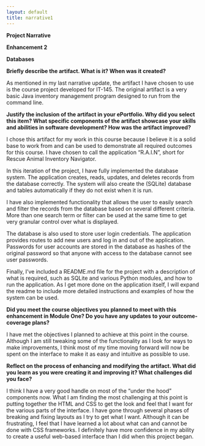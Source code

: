```yaml
---
layout: default
title: narrative1
---
```

**Project Narrative**

**Enhancement 2**

**Databases**

**Briefly describe the artifact. What is it? When was it created?**

As mentioned in my last narrative update, the artifact I have chosen to
use is the course project developed for IT-145. The original artifact is
a very basic Java inventory management program designed to run from the
command line.

**Justify the inclusion of the artifact in your ePortfolio. Why did you
select this item? What specific components of the artifact showcase your
skills and abilities in software development? How was the artifact
improved?**

I chose this artifact for my work in this course because I believe it is
a solid base to work from and can be used to demonstrate all required
outcomes for this course. I have chosen to call the application
“R.A.I.N”, short for Rescue Animal Inventory Navigator.

In this iteration of the project, I have fully implemented the database
system. The application creates, reads, updates, and deletes records
from the database correctly. The system will also create the (SQLite)
database and tables automatically if they do not exist when it is run.

I have also implemented functionality that allows the user to easily
search and filter the records from the database based on several
different criteria. More than one search term or filter can be used at
the same time to get very granular control over what is displayed.

The database is also used to store user login credentials. The
application provides routes to add new users and log in and out of the
application. Passwords for user accounts are stored in the database as
hashes of the original password so that anyone with access to the
database cannot see user passwords.

Finally, I’ve included a README.md file for the project with a
description of what is required, such as SQLite and various Python
modules, and how to run the application. As I get more done on the
application itself, I will expand the readme to include more detailed
instructions and examples of how the system can be used.

**Did you meet the course objectives you planned to meet with this
enhancement in Module One? Do you have any updates to your
outcome-coverage plans?**

I have met the objectives I planned to achieve at this point in the
course. Although I am still tweaking some of the functionality as I look
for ways to make improvements, I think most of my time moving forward
will now be spent on the interface to make it as easy and intuitive as
possible to use.

**Reflect on the process of enhancing and modifying the artifact. What
did you learn as you were creating it and improving it? What challenges
did you face?**

I think I have a very good handle on most of the “under the hood”
components now. What I am finding the most challenging at this point is
putting together the HTML and CSS to get the look and feel that I want
for the various parts of the interface. I have gone through several
phases of breaking and fixing layouts as I try to get what I want.
Although it can be frustrating, I feel that I have learned a lot about
what can and cannot be done with CSS frameworks. I definitely have more
confidence in my ability to create a useful web-based interface than I
did when this project began.
